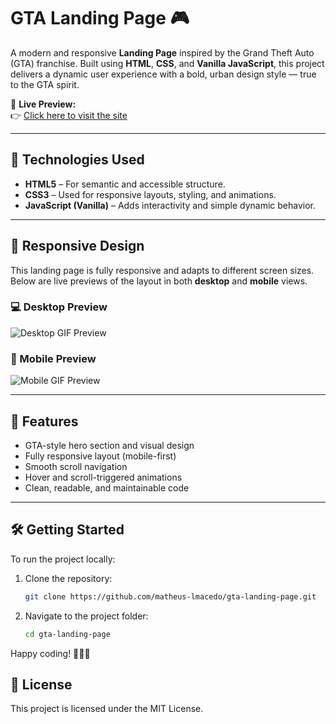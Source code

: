 # GTA Landing Page 🎮

A modern and responsive **Landing Page** inspired by the Grand Theft Auto (GTA) franchise. Built using **HTML**, **CSS**, and **Vanilla JavaScript**, this project delivers a dynamic user experience with a bold, urban design style — true to the GTA spirit.

🔗 **Live Preview:**  
👉 [Click here to visit the site](https://matheus-lmacedo.github.io/gta-landing-page/)

---

## 🚀 Technologies Used

- **HTML5** – For semantic and accessible structure.
- **CSS3** – Used for responsive layouts, styling, and animations.
- **JavaScript (Vanilla)** – Adds interactivity and simple dynamic behavior.

---

## 📱 Responsive Design

This landing page is fully responsive and adapts to different screen sizes. Below are live previews of the layout in both **desktop** and **mobile** views.

### 💻 Desktop Preview

![Desktop GIF Preview](../design/desktop-preview.gif)

### 📱 Mobile Preview

![Mobile GIF Preview](../design/mobile-preview.gif)

---

## 🌟 Features

- GTA-style hero section and visual design
- Fully responsive layout (mobile-first)
- Smooth scroll navigation
- Hover and scroll-triggered animations
- Clean, readable, and maintainable code

---

## 🛠️ Getting Started

To run the project locally:

1. Clone the repository:
   ```bash
   git clone https://github.com/matheus-lmacedo/gta-landing-page.git
2. Navigate to the project folder:
   ```bash
   cd gta-landing-page
Happy coding! 🚀👨‍💻

## 📄 License
This project is licensed under the MIT License.
